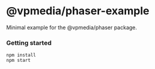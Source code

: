 @vpmedia/phaser-example
=======================

Minimal example for the @vpmedia/phaser package.

### Getting started

    npm install
    npm start
